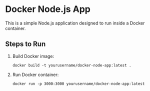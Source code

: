 
# Docker Node.js App

This is a simple Node.js application designed to run inside a Docker container.

## Steps to Run

1. Build Docker image:
   ```
   docker build -t yourusername/docker-node-app:latest .
   ```
2. Run Docker container:
   ```
   docker run -p 3000:3000 yourusername/docker-node-app:latest
   ```

